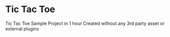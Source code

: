 # Tic Tac Toe

Tic Tac Toe Sample Project in 1 hour
Created without any 3rd party asset or external plugins

